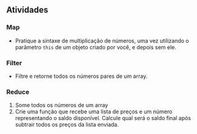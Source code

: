 ## Atividades

### Map

- Pratique a sintaxe de multiplicação de números, uma vez utilizando o parâmetro `this` de um objeto criado por você, e depois sem ele.

### Filter

- Filtre e retorne todos os números pares de um array.

### Reduce

1. Some todos os números de um array
2. Crie uma função que recebe uma lista de preços e um número representando o saldo disponível. Calcule qual será o saldo final após subtrair todos os preços da lista enviada.
